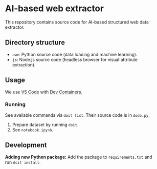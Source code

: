 # AI-based web extractor

This repository contains source code for AI-based structured web data extractor.

## Directory structure

- `awe`: Python source code (data loading and machine learning).
- `js`: Node.js source code (headless browser for visual attribute extraction).

## Usage

We use [VS Code](https://code.visualstudio.com/) with [Dev
Containers](https://code.visualstudio.com/docs/remote/containers).

### Running

See available commands via `doit list`. Their source code is in `dodo.py`.

1. Prepare dataset by running `doit`.
2. See `notebook.ipynb`.

## Development

**Adding new Python package:** Add the package to `requirements.txt` and run
`doit install`.
